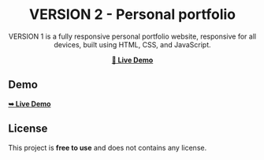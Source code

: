<div align="center">

# VERSION 2 - Personal portfolio

VERSION 1 is a fully responsive personal portfolio website, responsive for all devices, built using HTML, CSS, and JavaScript.

 <a href="https://tomsabu444.github.io/Portfolio-Template-2"><strong>💞 Live Demo</strong></a> 
 
 </div>
 
## Demo

 <a href="https://tomsabu444.github.io/Portfolio-Template-2"><strong>➥ Live Demo</strong></a> 


## License

This project is **free to use** and does not contains any license.
